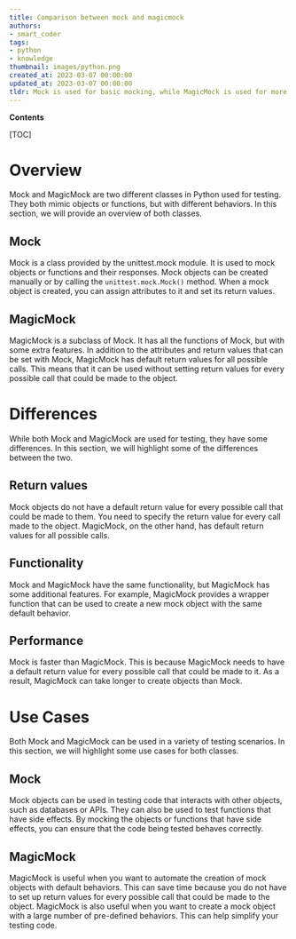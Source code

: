 ```yaml
---
title: Comparison between mock and magicmock
authors:
- smart_coder
tags:
- python
- knowledge
thumbnail: images/python.png
created_at: 2023-03-07 00:00:00
updated_at: 2023-03-07 00:00:00
tldr: Mock is used for basic mocking, while MagicMock is used for more advanced mocking techniques such as returning specific values or raising exceptions.
---
```


**Contents**

[TOC]

# Overview

Mock and MagicMock are two different classes in Python used for testing. They both mimic objects or functions, but with different behaviors. In this section, we will provide an overview of both classes.

## Mock 

Mock is a class provided by the unittest.mock module. It is used to mock objects or functions and their responses. Mock objects can be created manually or by calling the `unittest.mock.Mock()` method. When a mock object is created, you can assign attributes to it and set its return values. 

## MagicMock 

MagicMock is a subclass of Mock. It has all the functions of Mock, but with some extra features. In addition to the attributes and return values that can be set with Mock, MagicMock has default return values for all possible calls. This means that it can be used without setting return values for every possible call that could be made to the object.

# Differences

While both Mock and MagicMock are used for testing, they have some differences. In this section, we will highlight some of the differences between the two.

## Return values

Mock objects do not have a default return value for every possible call that could be made to them. You need to specify the return value for every call made to the object. MagicMock, on the other hand, has default return values for all possible calls. 

## Functionality

Mock and MagicMock have the same functionality, but MagicMock has some additional features. For example, MagicMock provides a wrapper function that can be used to create a new mock object with the same default behavior.

## Performance

Mock is faster than MagicMock. This is because MagicMock needs to have a default return value for every possible call that could be made to it. As a result, MagicMock can take longer to create objects than Mock.

# Use Cases

Both Mock and MagicMock can be used in a variety of testing scenarios. In this section, we will highlight some use cases for both classes.

## Mock

Mock objects can be used in testing code that interacts with other objects, such as databases or APIs. They can also be used to test functions that have side effects. By mocking the objects or functions that have side effects, you can ensure that the code being tested behaves correctly.

## MagicMock

MagicMock is useful when you want to automate the creation of mock objects with default behaviors. This can save time because you do not have to set up return values for every possible call that could be made to the object. MagicMock is also useful when you want to create a mock object with a large number of pre-defined behaviors. This can help simplify your testing code.
